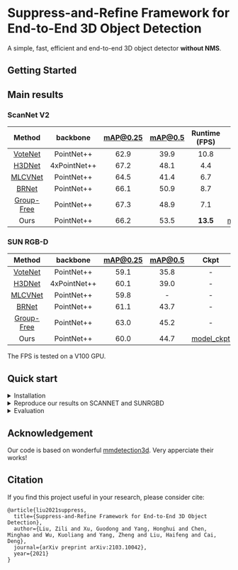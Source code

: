 # Suppress-and-Reﬁne Framework for End-to-End 3D Object Detection

A simple, fast, efficient and end-to-end 3D object detector **without NMS**. 

## Getting Started
  
## Main results
### ScanNet V2

|Method | backbone | mAP@0.25 | mAP@0.5 | Runtime (FPS) | Ckpt |
|:---:|:---:|:---:|:---:|:---:|:---:|
|[VoteNet](https://arxiv.org/abs/1904.09664) | PointNet++ | 62.9 | 39.9 | 10.8| -|
|[H3DNet](https://arxiv.org/abs/2006.05682) | 4xPointNet++ | 67.2| 48.1 | 4.4 | -|
|[MLCVNet](https://arxiv.org/abs/2004.05679) | PointNet++ | 64.5 | 41.4 | 6.7 | -|
|[BRNet](https://arxiv.org/abs/2006.05682) | PointNet++ | 66.1 |  50.9| 8.7| - |
|[Group-Free](https://arxiv.org/abs/2104.00678) | PointNet++ | 67.3 | 48.9 | 7.1|-|
|Ours | PointNet++ | 66.2 | 53.5 | **13.5** |[model_ckpt](https://1drv.ms/u/s!AoLLF1KOJvApgSrXshEbANYLWYKF)|
### SUN RGB-D

|Method | backbone | mAP@0.25 | mAP@0.5 | Ckpt |
|:---:|:---:|:---:|:---:|:---:|
|[VoteNet](https://arxiv.org/abs/1904.09664)| PointNet++ | 59.1 | 35.8  |- |
|[H3DNet](https://arxiv.org/abs/2006.05682) | 4xPointNet++ | 60.1 | 39.0 | -|
|[MLCVNet](https://arxiv.org/abs/2004.05679)|PointNet++ |  59.8 | - |  -| 
|[BRNet](https://arxiv.org/abs/2006.05682) | PointNet++ |  61.1| 43.7|  -|
|[Group-Free](https://arxiv.org/abs/2104.00678) | PointNet++ | 63.0 | 45.2 |  - |
|Ours | PointNet++ | 60.0 | 44.7| [model_ckpt](https://1drv.ms/u/s!AoLLF1KOJvApgSrXshEbANYLWYKF) |

The FPS is tested on a V100 GPU.

## Quick start


<details>
<summary>Installation</summary>

This repository is based on mmdetection3d, please follow this [page](https://github.com/open-mmlab/mmdetection3d/blob/master/docs/getting_started.md) for installation guidance.

</details>

<details>
<summary>Reproduce our results on SCANNET and SUNRGBD</summary>

For SCANNET.

```shell
CUDA_VISIBLE_DEVICES=0,1 PORT=29600 ./tools/dist_train.sh configs/sr/scannet_baseline.py 2
```

For SUNRGBD
```shell
CUDA_VISIBLE_DEVICES=0,1 PORT=29600 ./tools/dist_train.sh configs/sr/sunrgbd_baseline.py 2
```

</details>


<details>
<summary>Evaluation</summary>

Please first download the ckpt from the ckpt link provided above.

Then for SCANNET.

```shell
./tools/dist_test.sh configs/sr/scannet_baseline.py epoch_30.pth 2 --eval mAP
```

For SUNRGBD
```shell
./tools/dist_test.sh configs/sr/sunrgbd_baseline.py epoch_33.pth 4 --eval mAP
```

</details>

## Acknowledgement

Our code is based on wonderful [mmdetection3d](https://github.com/open-mmlab/mmdetection3d). Very apperciate their works!

## Citation

If you find this project useful in your research, please consider cite:

```
@article{liu2021suppress,
  title={Suppress-and-Refine Framework for End-to-End 3D Object Detection},
  author={Liu, Zili and Xu, Guodong and Yang, Honghui and Chen, Minghao and Wu, Kuoliang and Yang, Zheng and Liu, Haifeng and Cai, Deng},
  journal={arXiv preprint arXiv:2103.10042},
  year={2021}
}
```
